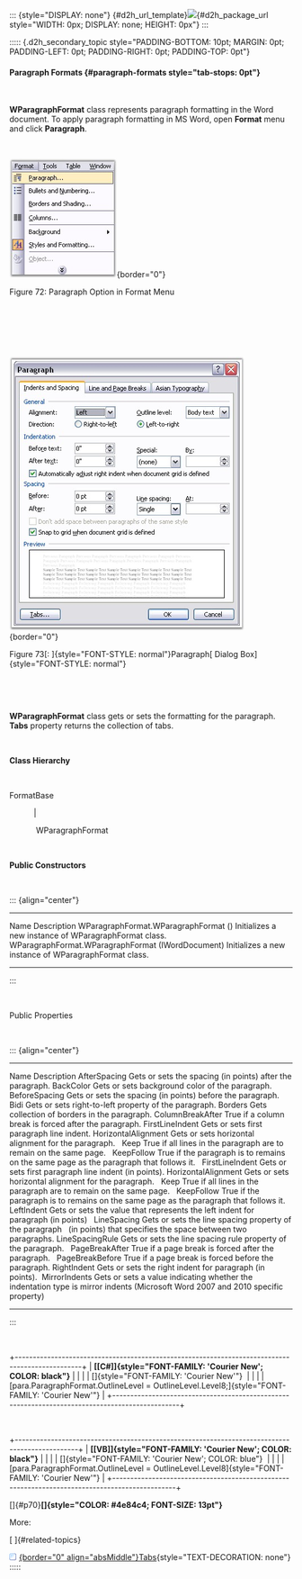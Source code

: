 ::: {style="DISPLAY: none"}
[](ms-xhelp:///?Id=d2h_url_template){#d2h_url_template}![](!package_url!){#d2h_package_url style="WIDTH: 0px; DISPLAY: none; HEIGHT: 0px"}
:::

::::: {.d2h_secondary_topic style="PADDING-BOTTOM: 10pt; MARGIN: 0pt; PADDING-LEFT: 0pt; PADDING-RIGHT: 0pt; PADDING-TOP: 0pt"}
#### Paragraph Formats {#paragraph-formats style="tab-stops: 0pt"}

 

**WParagraphFormat** class represents paragraph formatting in the Word document. To apply paragraph formatting in MS Word, open **Format** menu and click **Paragraph**.

 

![](ImagesExt/image24_69.jpg){border="0"}

Figure 72: Paragraph Option in Format Menu

 

 

 

![](ImagesExt/image24_70.jpg){border="0"}

Figure 73[: ]{style="FONT-STYLE: normal"}Paragraph[ Dialog Box]{style="FONT-STYLE: normal"}

 

 

**WParagraphFormat** class gets or sets the formatting for the paragraph. **Tabs** property returns the collection of tabs.

 

**Class Hierarchy**

 

FormatBase

           \|

            WParagraphFormat

 

**Public Constructors**

 

::: {align="center"}
  --------------------------------------------------- --------------------------------------------------------
  Name                                                Description
  WParagraphFormat.WParagraphFormat ()                Initializes a new instance of WParagraphFormat class. 
  WParagraphFormat.WParagraphFormat (IWordDocument)   Initializes a new instance of WParagraphFormat class.
  --------------------------------------------------- --------------------------------------------------------
:::

 

Public Properties

 

::: {align="center"}
  --------------------- ---------------------------------------------------------------------------------------------------------------------------------
  Name                  Description
  AfterSpacing          Gets or sets the spacing (in points) after the paragraph.
  BackColor             Gets or sets background color of the paragraph.
  BeforeSpacing         Gets or sets the spacing (in points) before the paragraph.
  Bidi                  Gets or sets right-to-left property of the paragraph.
  Borders               Gets collection of borders in the paragraph.
  ColumnBreakAfter      True if a column break is forced after the paragraph.
  FirstLineIndent       Gets or sets first paragraph line indent.
  HorizontalAlignment   Gets or sets horizontal alignment for the paragraph.  
  Keep                  True if all lines in the paragraph are to remain on the same page.  
  KeepFollow            True if the paragraph is to remains on the same page as the paragraph that follows it.  
  FirstLineIndent       Gets or sets first paragraph line indent (in points).
  HorizontalAlignment   Gets or sets horizontal alignment for the paragraph.  
  Keep                  True if all lines in the paragraph are to remain on the same page.  
  KeepFollow            True if the paragraph is to remains on the same page as the paragraph that follows it.  
  LeftIndent            Gets or sets the value that represents the left indent for paragraph (in points)  
  LineSpacing           Gets or sets the line spacing property of the paragraph   (in points) that specifies the space between two paragraphs.
  LineSpacingRule       Gets or sets the line spacing rule property of the paragraph.  
  PageBreakAfter        True if a page break is forced after the paragraph.  
  PageBreakBefore       True if a page break is forced before the paragraph.
  RightIndent           Gets or sets the right indent for paragraph (in points). 
  MirrorIndents         Gets or sets a value indicating whether the indentation type is mirror indents (Microsoft Word 2007 and 2010 specific property)
  --------------------- ---------------------------------------------------------------------------------------------------------------------------------
:::

 

+------------------------------------------------------------------------------------------------+
| **[\[C#\]]{style="FONT-FAMILY: 'Courier New'; COLOR: black"}**                                 |
|                                                                                                |
| []{style="FONT-FAMILY: 'Courier New'"}                                                         |
|                                                                                                |
| [para.ParagraphFormat.OutlineLevel = OutlineLevel.Level8;]{style="FONT-FAMILY: 'Courier New'"} |
+------------------------------------------------------------------------------------------------+

 

+-----------------------------------------------------------------------------------------------+
| **[\[VB\]]{style="FONT-FAMILY: 'Courier New'; COLOR: black"}**                                |
|                                                                                               |
| []{style="FONT-FAMILY: 'Courier New'; COLOR: blue"}                                           |
|                                                                                               |
| [para.ParagraphFormat.OutlineLevel = OutlineLevel.Level8]{style="FONT-FAMILY: 'Courier New'"} |
+-----------------------------------------------------------------------------------------------+

[]{#p70}**[]{style="COLOR: #4e84c4; FONT-SIZE: 13pt"}** 

More:

[ ]{#related-topics}

[![](button.gif){border="0" align="absMiddle"}Tabs](ms-xhelp:///?Id=81f6d062-14fd-4e22-85e7-ba245e246764){style="TEXT-DECORATION: none"}
:::::
